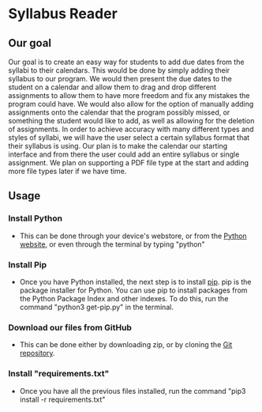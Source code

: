 # Syllabus Reader


## Our goal
Our goal is to create an easy way for students to add due dates from the syllabi to their calendars. This would be done by simply adding their syllabus to our program. We would then present the due dates to the student on a calendar and allow them to drag and drop different assignments to allow them to have more freedom and fix any mistakes the program could have. We would also allow for the option of manually adding assignments onto the calendar that the program possibly missed, or something the student would like to add, as well as allowing for the deletion of assignments. In order to achieve accuracy with many different types and styles of syllabi, we will have the user select a certain syllabus format that their syllabus is using. Our plan is to make the calendar our starting interface and from there the user could add an entire syllabus or single assignment. We plan on supporting a PDF file type at the start and adding more file types later if we have time.

## Usage
### Install Python
* This can be done through your device's webstore, or from the [Python website](https://www.python.org/downloads/), or even through the terminal by typing "python"

### Install Pip
* Once you have Python installed, the next step is to install [pip](https://pypi.org/project/pip/). pip is the package installer for Python. You can use pip to install packages from the Python Package Index and other indexes. To do this, run the command "python3 get-pip.py" in the terminal.

### Download our files from GitHub
* This can be done either by downloading zip, or by cloning the [Git repository](https://github.com/GambetaClub/SyllabusReader).

### Install "requirements.txt"
* Once you have all the previous files installed, run the command "pip3 install -r requirements.txt"
